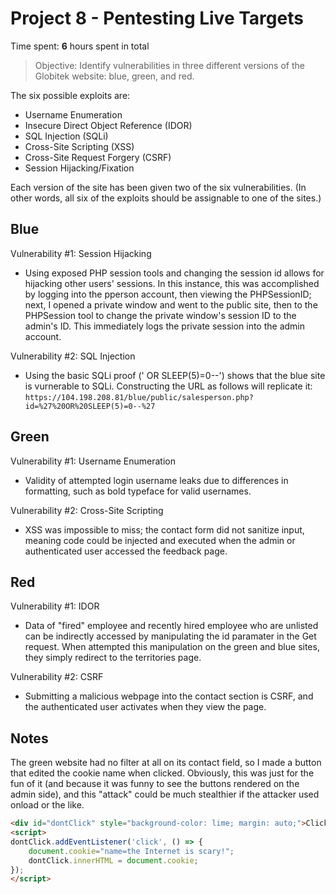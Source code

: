 # Project 8 - Pentesting Live Targets

Time spent: **6** hours spent in total

> Objective: Identify vulnerabilities in three different versions of the Globitek website: blue, green, and red.

The six possible exploits are:
* Username Enumeration
* Insecure Direct Object Reference (IDOR)
* SQL Injection (SQLi)
* Cross-Site Scripting (XSS)
* Cross-Site Request Forgery (CSRF)
* Session Hijacking/Fixation

Each version of the site has been given two of the six vulnerabilities. (In other words, all six of the exploits should be assignable to one of the sites.)

## Blue

Vulnerability #1: Session Hijacking
  - Using exposed PHP session tools and changing the session id allows for hijacking other users' sessions. In this instance, this was accomplished by logging into the pperson account, then viewing the PHPSessionID; next, I opened a private window and went to the public site, then to the PHPSession tool to change the private window's session ID to the admin's ID. This immediately logs the private session into the admin account. 

Vulnerability #2: SQL Injection
  - Using the basic SQLi proof (' OR SLEEP(5)=0--') shows that the blue site is vurnerable to SQLi. Constructing the URL as follows will replicate it: ```https://104.198.208.81/blue/public/salesperson.php?id=%27%20OR%20SLEEP(5)=0--%27```


## Green

Vulnerability #1: Username Enumeration
  - Validity of attempted login username leaks due to differences in formatting, such as bold typeface for valid usernames.

Vulnerability #2: Cross-Site Scripting
  - XSS was impossible to miss; the contact form did not sanitize input, meaning code could be injected and executed when the admin or authenticated user accessed the feedback page.


## Red

Vulnerability #1: IDOR 
  - Data of "fired" employee and recently hired employee who are unlisted can be indirectly accessed by manipulating the id paramater in the Get request. When attempted this manipulation on the green and blue sites, they simply redirect to the territories page. 

Vulnerability #2: CSRF
  - Submitting a malicious webpage into the contact section is CSRF, and the authenticated user activates when they view the page.


## Notes

The green website had no filter at all on its contact field, so I made a button that edited the cookie name when clicked. Obviously, this was just for the fun of it (and because it was funny to see the buttons rendered on the admin side), and this "attack" could be much stealthier if the attacker used onload or the like.

```html
<div id="dontClick" style="background-color: lime; margin: auto;">Click Me!</div>
<script>
dontClick.addEventListener('click', () => {
	document.cookie="name=the Internet is scary!";
	dontClick.innerHTML = document.cookie;
});
</script>
```


